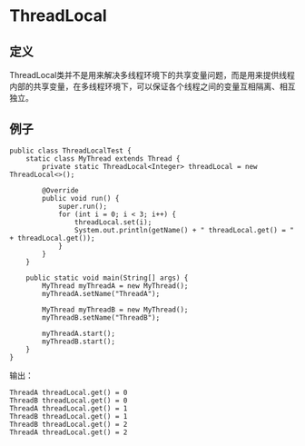 # ThreadLocal


## 定义

ThreadLocal类并不是用来解决多线程环境下的共享变量问题，而是用来提供线程内部的共享变量，在多线程环境下，可以保证各个线程之间的变量互相隔离、相互独立。


## 例子


	public class ThreadLocalTest {
	    static class MyThread extends Thread {
	        private static ThreadLocal<Integer> threadLocal = new ThreadLocal<>();
	
	        @Override
	        public void run() {
	            super.run();
	            for (int i = 0; i < 3; i++) {
	                threadLocal.set(i);
	                System.out.println(getName() + " threadLocal.get() = " + threadLocal.get());
	            }
	        }
	    }
	
	    public static void main(String[] args) {
	        MyThread myThreadA = new MyThread();
	        myThreadA.setName("ThreadA");
	
	        MyThread myThreadB = new MyThread();
	        myThreadB.setName("ThreadB");
	
	        myThreadA.start();
	        myThreadB.start();
	    }
	}


输出：

	ThreadA threadLocal.get() = 0
	ThreadB threadLocal.get() = 0
	ThreadA threadLocal.get() = 1
	ThreadB threadLocal.get() = 1
	ThreadB threadLocal.get() = 2
	ThreadA threadLocal.get() = 2